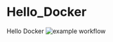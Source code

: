# Hello_Docker
Hello Docker
![example workflow](https://github.com/Eekagen/Hello_Docker/actions/workflows/docker-image.yml/badge.svg)